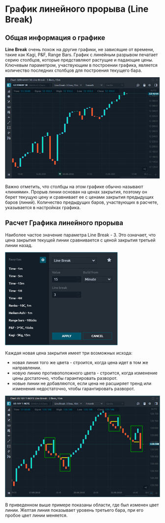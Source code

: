 # График линейного прорыва \(Line Break\)

## Общая информация о графике

**Line Break** очень похож на другие графики, не зависящие от времени, такие как Kagi, P&F, Range Bars. График с линейным разрывом печатает серию столбцов, которые представляют растущие и падающие цены. Ключевым параметром, участвующим в построении графика, является количество последних столбцов для построения текущего бара.

![&#x41E;&#x431;&#x449;&#x438;&#x439; &#x432;&#x438;&#x434; &#x413;&#x440;&#x430;&#x444;&#x438;&#x43A;&#x430; &#x43B;&#x438;&#x43D;&#x435;&#x439;&#x43D;&#x43E;&#x433;&#x43E; &#x43F;&#x440;&#x43E;&#x440;&#x44B;&#x432;&#x430; &#x432; Quantower](../../../.gitbook/assets/line-break-chart-general-view.png)

Важно отметить, что столбцы на этом графике обычно называют «линиями». Прорыв линии основан на ценах закрытия, поэтому он берет текущую цену и сравнивает ее с ценами закрытия предыдущих баров \(линий\). Количество предыдущих баров, участвующих в расчете, указывается в настройках графика.

## Расчет Графика линейного прорыва

Наиболее частое значение параметра Line Break - 3. Это означает, что цена закрытия текущей линии сравнивается с ценой закрытия третьей линии назад.

![&#x41D;&#x430;&#x441;&#x442;&#x440;&#x43E;&#x439;&#x43A;&#x438; &#x433;&#x440;&#x430;&#x444;&#x438;&#x43A;&#x430;](../../../.gitbook/assets/line-break-settings.png)

Каждая новая цена закрытия имеет три возможных исхода:

* новая линия того же цвета - строится, когда цена идет в том же направлении.
* новую линию противоположного цвета - строится, когда изменение цены достаточно, чтобы гарантировать разворот.
* новые линии не добавляются, если цена не расширяет тренд или изменения недостаточно, чтобы гарантировать разворот.

![&#x41F;&#x440;&#x438;&#x43C;&#x435;&#x440; &#x43F;&#x43E;&#x441;&#x442;&#x440;&#x43E;&#x435;&#x43D;&#x438;&#x44F; &#x433;&#x440;&#x430;&#x444;&#x438;&#x43A;&#x430; Line Break ](../../../.gitbook/assets/line-break-example.png)

В приведенном выше примере показаны области, где был изменен цвет линии. Желтая линия показывает уровень третьего бара, при его пробое цвет линии меняется.

